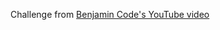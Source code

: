 <p>Challenge from <a href='https://youtu.be/9kULTUsPOgw' alt="benjamincode" target="_blank">Benjamin Code's YouTube video</a></p>